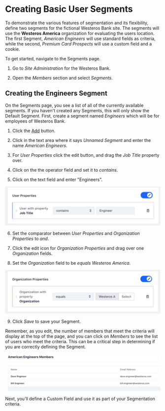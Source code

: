 # Creating Basic User Segments

To demonstrate the various features of segmentation and its flexibility, 
define two segments for the fictional Westeros Bank site. The segments will use 
the **Westeros America** organization for evaluating the users location. The 
first Segment, *American Engineers* will use standard fields as criteria, while 
the second, *Premium Card Prospects* will use a custom field and a cookie.

To get started, navigate to the Segments page.

1.  Go to *Site Administration* for the Westeros Bank.

2.  Open the *Members* section and select *Segments*.

## Creating the Engineers Segment

On the Segments page, you see a list of all of the currently available 
segments. If you haven't created any Segments, this will only show the Default 
Segment. First, create a segment named *Engineers* which will be for employees 
of Westeros Bank.

1.  Click the [Add](../../images/icon-add.png) button.

2.  Click in the text area where it says *Unnamed Segment* and enter the name 
    *American Engineers*.
    
3.  For *User Properties* click the edit button, and drag the *Job Title* 
    property over.
    
4.  Click on the the operator field and set it to *contains*.
    
5.  Click on the text field and enter "Engineers".

![Setting the comparator to "contains" will allow variations of "Engineer" like "Software Engineer" be included in the segment.](../../images/sp-set-date.png)

6.  Set the comparator between *User Properties* and *Organization Properties* to *and*.

7.  Click the edit icon for *Organization Properties* and drag over one 
    *Organization* fields.
    
8.  Set the *Organization* field to be *equals* *Westeros America*.
    
![Figure X: You can prevent typos by directly selecting Organizations through the interface.](../../images/sp-select-orgs.png)

9.  Click *Save* to save your Segment.

Remember, as you edit, the number of members that meet the criteria will 
display at the top of the page, and you can click on *Members* to see the list 
of users who meet the criteria. This can be a critical step in determining if 
you are correctly defining the Segment.

![Figure X: You can view the list of Segment members at any time.](../../images/sp-segment-members.png)

Next, you'll define a Custom Field and use it as part of your Segmentation 
criteria.
